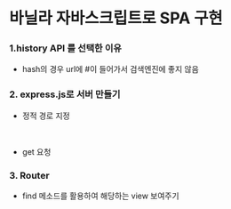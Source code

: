# 바닐라 자바스크립트로 SPA 구현

### 1.history API 를 선택한 이유
- hash의 경우 url에 #이 들어가서 검색엔진에 좋지 않음

### 2. express.js로 서버 만들기
- 정적 경로 지정  
<br>

- get 요청

### 3. Router
- find 메소드를 활용하여 해당하는 view 보여주기





